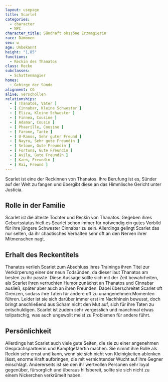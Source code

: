 ```yaml
---
layout: usepage
title: Scarlet
categories:
  - character
  - NPC
character_title: Sündhaft obszöne Erzmagierin
race: Dämonen
sex: w
age: Unbekannt
height: "1,85"
functions:
  - Reckin des Thanatos
class: Recke
subclasses:
  - Schattenmagier
homes:
  - Gebirge der Sünde 
alignment: CG
alive: verschollen
relationships:
  - [ Thanatos, Vater ]
  - [ Cinnabar, Kleine Schwester ]
  - [ Eliza, Kleine Schwester ]
  - [ Finnea, Cousine ]
  - [ Adamar, Cousin ]
  - [ Phaerille, Cousine ]
  - [ Farone, Tante ]
  - [ U-Ranos, Sehr guter Freund ]
  - [ Nayru, Sehr gute Freundin ]
  - [ Seloue, Gute Freundin ]
  - [ Fortuna, Gute Freundin ]
  - [ Avila, Gute Freundin ]
  - [ Kaen, Freundin ]
  - [ Rai, Freund ]
---
```


Scarlet ist eine der Reckinnen von Thanatos. Ihre Berufung ist es, Sünder auf der Welt zu fangen und übergibt diese an
das Himmlische Gericht unter Justicia.

<!--more-->

## Rolle in der Familie

Scarlet ist die älteste Tochter und Reckin von Thanatos. Gegeben ihres Geburtsstatus hielt es Scarlet schon immer für
notwendig ein gutes Vorbild für ihre jüngere Schwester Cinnabar zu sein. Allerdings gelingt Scarlet das nur selten, da
ihr chaotisches Verhalten sehr oft an den Nerven ihrer Mitmenschen nagt.

## Erhalt des Reckentitels

Thanatos verlieh Scarlet zum Abschluss ihres Trainings ihren Titel zur Verkörperung einer der neun Todsünden, da dieser
laut Thanatos am besten zu ihr passte. Diese Aussage sollte sich mit der Zeit bewahrheiten, als Scarlet ihren verruchten
Humor zunächst an Thanatos und Cinnabar ausließ, später aber auch an ihren Freunden. Dabei überschreitet Scarlet oft
Grenzen, sodass ihre Taten für andere oft zu unangenehmen Momenten führen. Leider ist sie sich darüber immer erst im
Nachhinein bewusst, doch bringt anschließend aus Scham nicht den Mut auf, sich für ihre Taten zu entschuldigen. Scarlet
ist zudem sehr vergesslich und manchmal etwas tollpatschig, was auch ungewollt meist zu Problemen für andere führt.

## Persönlichkeit

Allerdings hat Scarlet auch viele gute Seiten, die sie zu einer angenehmen Gesprächspartnerin und Kampfgefährtin machen.
Sie nimmt ihre Rolle als Reckin sehr ernst und kann, wenn sie sich nicht von Kleinigkeiten ablenken lässt, enorme Kraft
aufbringen, die mit vernichtender Wucht auf ihre Gegner einschlägt. Andererseits ist sie den ihr wertvollen Personen
sehr loyal gegenüber, fürsorglich und überaus hilfsbereit, sollte sie sich nicht zu einem Nickerchen verkrümelt haben.